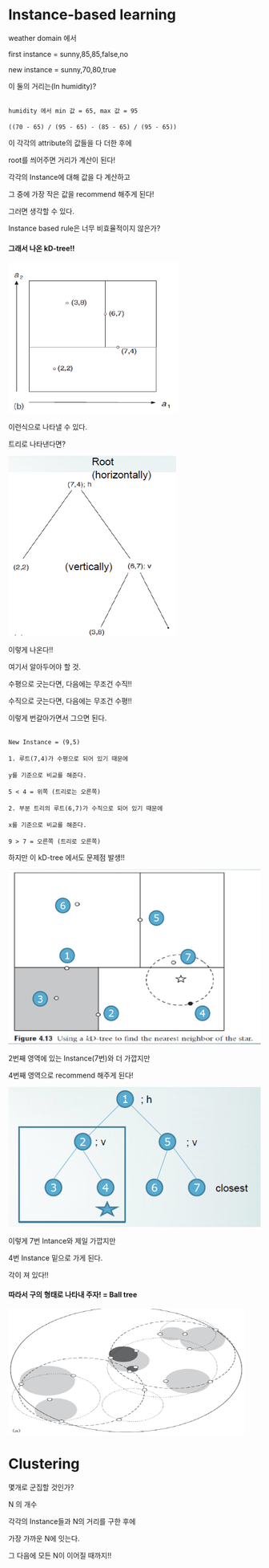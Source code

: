 # Instance-based learning

weather domain 에서

first instance = sunny,85,85,false,no

new instance = sunny,70,80,true

이 둘의 거리는(In humidity)?

~~~

humidity 에서 min 값 = 65, max 값 = 95

((70 - 65) / (95 - 65) - (85 - 65) / (95 - 65))

~~~

이 각각의 attribute의 값들을 다 더한 후에

root를 씌어주면 거리가 계산이 된다!

각각의 Instance에 대해 값을 다 계산하고

그 중에 가장 작은 값을 recommend 해주게 된다!

그러면 생각할 수 있다.

Instance based rule은 너무 비효율적이지 않은가?

#### 그래서 나온 kD-tree!!

![kD-tree1.PNG](./img/kD-tree1.PNG)<br>

이런식으로 나타낼 수 있다.

트리로 나타낸다면?

![kD-tree2.PNG](./img/kD-tree2.PNG)<br>

이렇게 나온다!!

여기서 알아두어야 할 것.

수평으로 긋는다면, 다음에는 무조건 수직!!

수직으로 긋는다면, 다음에는 무조건 수평!!

이렇게 번갈아가면서 그으면 된다.

~~~

New Instance = (9,5)

1. 루트(7,4)가 수평으로 되어 있기 때문에

y를 기준으로 비교를 해준다.

5 < 4 = 위쪽 (트리로는 오른쪽)

2. 부분 트리의 루트(6,7)가 수직으로 되어 있기 때문에

x를 기준으로 비교를 해준다.

9 > 7 = 오른쪽 (트리로 오른쪽)

~~~

하지만 이 kD-tree 에서도 문제점 발생!!

![kD-tree3.PNG](./img/kD-tree3.PNG)<br>

2번째 영역에 있는 Instance(7번)와 더 가깝지만

4번째 영역으로 recommend 해주게 된다!

![kD-tree4.PNG](./img/kD-tree4.PNG)<br>

이렇게 7번 Intance와 제일 가깝지만

4번 Instance 밑으로 가게 된다.

각이 져 있다!!

#### 따라서 구의 형태로 나타내 주자! = Ball tree

![Balltree.PNG](./img/Balltree.PNG)<br>

# Clustering

몇개로 군집할 것인가?

N 의 개수

각각의 Instance들과 N의 거리를 구한 후에

가장 가까운 N에 잇는다.

그 다음에 모든 N이 이어질 때까지!!

